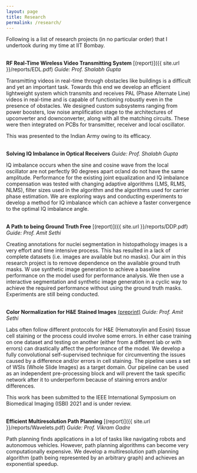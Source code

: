 ```yaml
---
layout: page
title: Research
permalink: /research/
---
```


Following is a list of research projects (in no particular order) that I undertook during my time at IIT Bombay.
<br/><br/>

**RF Real-Time Wireless Video Transmitting System**  [(report)]({{ site.url }}/reports/EDL.pdf)
*Guide: Prof. Shalabh Gupta*

Transmitting videos in real-time through obstacles like buildings is a difficult and yet an important task. Towards this end we develop an efficient lightweight system which transmits and receives PAL (Phase Alternate Line) videos in real-time and is capable of functioning robustly even in the presence of obstacles.
We designed custom subsystems ranging from power boosters, low noise amplification stage to the architectures of upconverter and downconverter, along with all the matching circuits. These were then integrated on PCBs for transmitter, receiver and local oscillator.

This was presented to the Indian Army owing to its efficacy.
<br/><br/>

**Solving IQ Imbalance in Optical Receivers**
*Guide: Prof. Shalabh Gupta*

IQ imbalance occurs when the sine and cosine wave from the local oscillator are not perfectly 90 degrees apart or/and do not have the same amplitude. Performance for the existing joint equalization and IQ imbalance compensation was tested with changing adaptive algorithms (LMS, RLMS, NLMS), filter sizes used in the algorithm and the algorithms used for carrier phase estimation. We are exploring ways and conducting experiments to develop a method for IQ imbalance which can achieve a faster convergence to the optimal IQ imbalance angle.
<br/><br/>

**A Path to being Ground Truth Free** [(report)]({{ site.url }}/reports/DDP.pdf)
*Guide: Prof. Amit Sethi*

Creating annotations for nuclei segmentation in histopathology images is a very effort and time intensive process. This has resulted in a lack of complete datasets (i.e. images are available but no masks). Our aim in this research project is to remove dependence on the available ground truth masks. W use synthetic image generation to achieve a baseline performance on the model used for performance analysis. We then use a interactive segmentation and synthetic image generation in a cyclic way to achieve the required performance without using the ground truth masks. Experiments are still being conducted.
<br/><br/>

**Color Normalization for H&E Stained Images**  [(preprint)](https://arxiv.org/abs/2011.15000)
*Guide: Prof. Amit Sethi*

Labs often follow different protocols for H&E (Hematoxylin and Eosin) tissue cell staining or the process could involve some errors. In either case training on one dataset and testing on another (either from a different lab or with errors) can drastically affect the performance of the model. We develop a fully convolutional self-supervised technique for circumventing the issues caused by a difference and/or errors in cell staining. The pipeline uses a set of WSIs (Whole Slide Images) as a target domain. Our pipeline can be used as an independent pre-processing block and will prevent the task specific network after it to underperform because of staining errors and/or differences.

This work has been submitted to the IEEE International Symposium on Biomedical Imaging (ISBI) 2021 and is under review.
<br/><br/>

**Efficient Multiresolution Path Planning** [(report)]({{ site.url }}/reports/Wavelets.pdf)
*Guide: Prof. Vikram Gadre*

Path planning finds applications in a lot of tasks like navigating robots and autonomous vehicles. However, path planning algorithms can become very computationally expensive. We develop a multiresolution path planning algorithm (path being represented by an arbitrary graph) and achieves an exponential speedup.


<!-- #### **Research Papers**

[Reformulating Unsupervised Style Transfer as Paraphrase Generation](https://arxiv.org/abs/2010.05700)  
*Kalpesh Krishna*, John Wieting, Mohit Iyyer  
**EMNLP 2020**  
[project page (demo + code + data + talk)](http://style.cs.umass.edu)

[Thieves on Sesame Street! Model Extraction of BERT-based APIs](https://arxiv.org/abs/1910.12366)  
*Kalpesh Krishna*, Gaurav Singh Tomar, Ankur P. Parikh, Nicolas Papernot, Mohit Iyyer  
**ICLR 2020**  
[blog](http://www.cleverhans.io/2020/04/06/stealing-bert.html) // [project page (code + slides + Twitter + external coverage)]({% post_url 2020-04-04-iclr20 %})

[Generating Question-Answer Hierarchies](https://arxiv.org/abs/1906.02622)  
*Kalpesh Krishna*, Mohit Iyyer  
**ACL 2019**  
[project page (demo + code + data)](http://squash.cs.umass.edu/) // [technical note](https://arxiv.org/pdf/1906.02622.pdf#page=15) // [poster]({{ site.url }}/assets/squash-poster.pdf) // [external blog](https://towardsdatascience.com/introducing-squash-a-question-answer-generating-system-71c47b478a16)

[Syntactically Supervised Transformers for Faster Neural Machine Translation](https://arxiv.org/abs/1906.02780)  
Nader Akoury, *Kalpesh Krishna*, Mohit Iyyer  
**ACL 2019**  
[code](https://github.com/dojoteef/synst) // [poster](https://people.cs.umass.edu/~nsa/posters/synst-acl2019.pdf)  

[Trick or TReAT: Thematic Reinforcement for Artistic Typography](https://arxiv.org/abs/1903.07820)  
Purva Tendulkar, *Kalpesh Krishna*, Ramprasaath R. Selvaraju, Devi Parikh  
**ICCC 2019** (*oral presentation*, <a style="color:red" href="https://twitter.com/jmacunha/status/1142184529026662400"><i>Best Presentation Award</i></a>)  
[code](https://github.com/purvaten/treat) // [slides](https://purvaten.github.io/data/TReAT-talk.pdf) // [video](https://photos.google.com/share/AF1QipNFg9TYf2Wk6z6zKg3I3rT7jiWoH97cRVIQ-_JrZwIUUMqkyWHomVc1Lv1UGduraA/photo/AF1QipOm-e6jFA3Im9eiHt79R-A0j36CSVCoqSeU_VZG?key=dDFhdGlYUV9yVkUzOW5YaFlaeXdhMGQ1UHZ0QnZ3) // [demo](http://doodle.cloudcv.org/)  

[Revisiting the Importance of Encoding Logic Rules in Sentiment Classification](https://arxiv.org/abs/1808.07733)  
*Kalpesh Krishna*, Preethi Jyothi, Mohit Iyyer  
**EMNLP 2018** *(oral presentation, short paper)*  
[code + data](https://github.com/martiansideofthemoon/logic-rules-sentiment/) // [slides]({{ site.url }}/assets/emnlp-2018.pdf) // [video](https://vimeo.com/306136412)  

[Hierarchical Multitask Learning for CTC-based Speech Recognition](https://arxiv.org/abs/1807.06234)  
*Kalpesh Krishna*, Shubham Toshniwal, Karen Livescu  
\[[external video](https://www.youtube.com/watch?v=OSpFS8kyibw)\]  

[A Study of All-Convolutional Encoders for Connectionist Temporal Classification](https://arxiv.org/abs/1710.10398)  
*Kalpesh Krishna*, Liang Lu, Kevin Gimpel, Karen Livescu  
**ICASSP 2018** *(Awarded [SPS Travel Grant](https://signalprocessingsociety.org/events/sps-travel-grants))*  
\[[poster](https://sigport.org/sites/default/files/docs/study-convolutional-encoders.pdf)\]  


**Collaborators** (in order of publication date): [Karen Livescu](https://ttic.uchicago.edu/~klivescu), [Kevin Gimpel](https://ttic.uchicago.edu/~kgimpel), [Liang Lu](https://ttic.uchicago.edu/~llu), [Shubham Toshniwal](https://ttic.uchicago.edu/~shtoshni), [Preethi Jyothi](https://www.cse.iitb.ac.in/~pjyothi), [Mohit Iyyer](https://people.cs.umass.edu/~miyyer/), [Purva Tendulkar](http://purvaten.github.io/), [Ramprasaath R. Selvaraju](https://ramprs.github.io/), [Devi Parikh](https://www.cc.gatech.edu/~parikh/), [Nader Akoury](https://people.cs.umass.edu/~nsa/), [Gaurav Singh Tomar](https://scholar.google.com/citations?user=p1SDN0oAAAAJ&hl=en), [Ankur P. Parikh](https://www.cs.cmu.edu/~apparikh/publications.html), [Nicolas Papernot](https://www.papernot.fr/), [John Wieting](https://www.cs.cmu.edu/~jwieting)

#### **Software Papers**

[SunPy: A Python package for Solar Physics](https://joss.theoj.org/papers/10.21105/joss.01832)  
Stuart J. Mumford and others  
**JOSS 2020**

#### **Thesis**

[Undergraduate Thesis - Constraint Driven Learning]({{ site.url }}/assets/bachelor_thesis_final.pdf)  
*(under guidance of [Prof. Preethi Jyothi](https://www.cse.iitb.ac.in/~pjyothi/))*  
IIT Bombay *(2017-2018)*  

#### **Course Materials**

[Homework](https://github.com/martiansideofthemoon/allennlp-probe-hw) on linguistic probe tasks designed for UMass Amherst's grad NLP class using [AllenNLP](https://allennlp.org/).

#### **Other Research (Course Projects)**

[MixMatch on Vision + Language Tasks (NLVR2)](https://github.com/martiansideofthemoon/mixmatch-lxmert): An attempt to integrate the [MixMatch](https://arxiv.org/abs/1905.02249) data augmentation algorithm for semi-supervised image classification to the challenging setting of [NLVR2](http://lil.nlp.cornell.edu/nlvr), where the input space has both images and text ([report](https://sumanvid97.github.io/docs/cv_report.pdf)).

[Research Exchange - A Collaborative Paper Annotation Tool](https://github.com/martiansideofthemoon/research-exchange) - A platform to collaboratively annotate scientific literature to help newcomers understand research papers, built during an Human Computer Interaction course project ([report]({{ site.url }}/assets/research-exchange.pdf)).

[Inference Networks for Structured Prediction](https://github.com/TheShadow29/infnet-spen) - A TensorFlow implementation for the multi-label classification experiments in [Learning Approximate Inference Networks for Structured Prediction](https://arxiv.org/abs/1803.03376). Also contains experiments on the [FIGMENT](http://cistern.cis.lmu.de/figment/) dataset and a extension to Inference Network training algorithm based on [Wasserstein GANs](https://arxiv.org/abs/1704.00028) ([report](https://people.cs.umass.edu/~kalpesh/infnet.pdf)).

[Diversity Sampling in Machine Learning](http://github.com/martiansideofthemoon/diversity-sampling) - An implementation of [Diverse Beam Search for Neural Networks](https://arxiv.org/abs/1610.02424) in Language Modelling. Also contains the original (slightly modified code) for the interactive segmentation experiments in [Diverse M-Best Solutions in MRFs](http://ttic.uchicago.edu/~gregory/papers/MBestModes.pdf) ([report](https://people.cs.umass.edu/~kalpesh/diversity.pdf)).

[Macro Actions in Reinforcement Learning](https://github.com/martiansideofthemoon/macro-action-rl) - A suite of five algorithms (including ideas from "[Learning to Repeat: Fine Grained Action Repetition for Deep Reinforcement Learning](https://arxiv.org/abs/1702.06054)") encouraging agents to repeat actions ([report](https://people.cs.umass.edu/~kalpesh/macro.pdf)).

[Single Image Haze Removal](https://github.com/martiansideofthemoon/blind-dehazing) - An implementation of He et al. 2009, "[Single Image Haze Removal using Dark Channel Prior](https://www.robots.ox.ac.uk/~vgg/rg/papers/hazeremoval.pdf)" and an ongoing implementation of Bahat & Irani 2016, "[Blind Dehazing using Internal Patch Recurrence](http://ieeexplore.ieee.org/document/7492870/)" ([report](https://people.cs.umass.edu/~kalpesh/dehaze.pdf)).

[CNNs for Sentence Classification](https://github.com/martiansideofthemoon/tf-sentence-classification) - A TensorFlow 1.1 implementation of Kim 2014, "[Convolutional Neural Networks for Sentence Classification](https://arxiv.org/abs/1408.5882)".  

[Brittle Fracture Simulation](https://github.com/martiansideofthemoon/brittle-fracture-simulation) - Python implementation of O'Brien and Hodgins 1999, "[Graphical Modeling and Animation of Brittle Fracture](http://graphics.berkeley.edu/papers/Obrien-GMA-1999-08/Obrien-GMA-1999-08.pdf)".  

[ECG Signal Analysis](https://github.com/martiansideofthemoon/ecg-analysis) - Python implementation of parts of Christopher Buck, Aneesh Sampath 2013, “[ECG Signal Analysis for Myocardial Infarction Detection.](https://cnx.org/contents/VZtarYnV@2.1:WO1d4SJW@1/Introduction)”.  

#### **Indian Language Datasets**

As a part of my RnD project at [IIT Bombay](http://www.iitb.ac.in/), I am releasing the dataset used to train my neural network language models. These have been mined from Wikipedia and I hope this will help further research in language modelling for Indian morphologically rich languages. The folder also contains the original PTB dataset.

* Malayalam (denoted by `ml`)
* Tamil (denoted by `ta`)
* Kannada (denoted by `kn`)
* Telugu (denoted by `te`)
* Hindi (denoted by `hi`)
* PTB (denoted by `ptb`)

All these datasets are compatible with [SRILM](http://www.speech.sri.com/projects/srilm/). Files marked with `unk` have replaced all singletons with `<unk>` tokens. Files marked with `char` are character versions. All datasets have a `train`, `valid` and `test` file. You will find the dataset [here](https://drive.google.com/file/d/0B5Y_SiDYwIObaE52dmZ0YVFXckU/view?usp=sharing). -->
